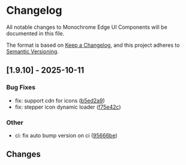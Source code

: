 # Changelog

All notable changes to Monochrome Edge UI Components will be documented in this file.

The format is based on [Keep a Changelog](https://keepachangelog.com/en/1.0.0/),
and this project adheres to [Semantic Versioning](https://semver.org/spec/v2.0.0.html).

## [1.9.10] - 2025-10-11

### Bug Fixes

- fix: support cdn for icons ([b5ed2a9](../../commit/b5ed2a933e574c65c6ff302beabd50d9cedfaf50))
- fix: stepper icon dynamic loader ([f75e42c](../../commit/f75e42c685d02917f814cc57b9fa110d4a3145c8))

### Other

- ci: fix auto bump version on ci ([95666be](../../commit/95666be1da865b675c5aa12061d6572efbbb8669))

## Changes

